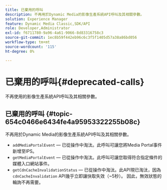 ```yaml
---
title: 已棄用的呼叫
description: 不再用於Dynamic Media的影像生產系統API呼叫及其相關參數。
solution: Experience Manager
feature: Dynamic Media Classic,SDK/API
role: Developer,Administrator
exl-id: f6711780-9a96-4a61-9066-8d83316758c3
source-git-commit: 1ec8b59f442eb96c6c3f5f1405d57a38a86bd056
workflow-type: tm+mt
source-wordcount: '115'
ht-degree: 0%

---
```


# 已棄用的呼叫{#deprecated-calls}

不再使用的影像生產系統API呼叫及其相關參數。

## 已棄用的呼叫 {#topic-654c0466e6434fe4a95953322255b08c}

不再用於Dynamic Media的影像生產系統API呼叫及其相關參數。

* `addMediaPortalEvent`  — 已從操作中淘汰。此呼叫可讓您將Media Portal事件新增至IPS。
* `getMediaPortalEvent`  — 已從操作中淘汰。此呼叫可讓您取得符合指定條件的媒體入口網站事件。
* `getCdnCacheInvalidationStatus`  — 已從操作中淘汰。此API現已淘汰，因為`cdnCacheInvalidation` API幾乎立即讓快取失效（~5秒）。 因此，無效狀態的輪詢不再需要。
